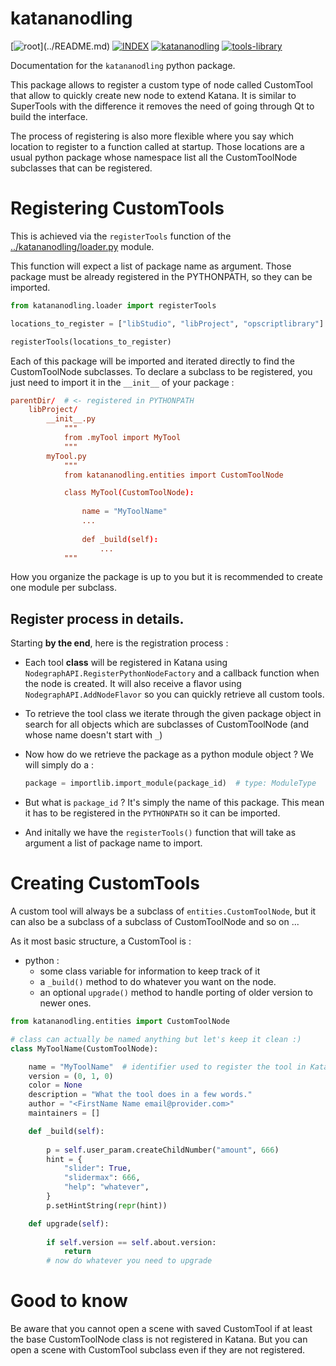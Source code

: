 # katananodling

[![root](https://img.shields.io/badge/back_to_root-536362?)](../README.md)
[![INDEX](https://img.shields.io/badge/index-536362?labelColor=blue)](INDEX.md)
[![katananodling](https://img.shields.io/badge/katananodling-fcb434)](katananodling.md)
[![tools-library](https://img.shields.io/badge/tools--library-536362)](tools-library.md)

Documentation for the `katananodling` python package.

This package allows to register a custom type of node called CustomTool that
allow to quickly create new node to extend Katana. It is similar to SuperTools
with the difference it removes the need of going through Qt to build the interface.

The process of registering is also more flexible where you say which location
to register to a function called at startup. 
Those locations are a usual python package whose namespace list all the
CustomToolNode subclasses that can be registered.

# Registering CustomTools

This is achieved via the `registerTools` function of the 
[../katananodling/loader.py](../katananodling/loader.py) module.

This function will expect a list of package name as argument. Those package
must be already registered in the PYTHONPATH, so they can be imported.

```python
from katananodling.loader import registerTools

locations_to_register = ["libStudio", "libProject", "opscriptlibrary"]

registerTools(locations_to_register)
```

Each of this package will be imported and iterated directly to find the 
CustomToolNode subclasses. To declare a subclass to be registered, you just
need to import it in the `__init__` of your package :

```toml
parentDir/  # <- registered in PYTHONPATH
    libProject/
        __init__.py
            """
            from .myTool import MyTool
            """
        myTool.py
            """
            from katananodling.entities import CustomToolNode

            class MyTool(CustomToolNode):
            
                name = "MyToolName"
                ...
                
                def _build(self):
                    ...
            """
```

How you organize the package is up to you but it is recommended to create one
module per subclass.


## Register process in details.

Starting **by the end**, here is the registration process :

- Each tool **class** will be registered in Katana using `NodegraphAPI.RegisterPythonNodeFactory` 
and a callback function when the node is created.
It will also receive a flavor using `NodegraphAPI.AddNodeFlavor` so you can 
quickly retrieve all custom tools.

- To retrieve the tool class we iterate through the given package object in
search for all objects which are subclasses of CustomToolNode (and whose name
doesn't start with `_`)

- Now how do we retrieve the package as a python module object ? We will simply
do a :
  ```python
  package = importlib.import_module(package_id)  # type: ModuleType
  ```

- But what is `package_id` ? It's simply the name of this package. This mean
it has to be registered in the `PYTHONPATH` so it can be imported.

- And initally we have the `registerTools()` function that will take as argument
a list of package name to import.


# Creating CustomTools

A custom tool will always be a subclass of `entities.CustomToolNode`, but
it can also be a subclass of a subclass of CustomToolNode and so on ...

As it most basic structure, a CustomTool is :

- python :
  - some class variable for information to keep track of it
  - a `_build()` method to do whatever you want on the node.
  - an optional `upgrade()` method to handle porting of older version to newer ones.

```python
from katananodling.entities import CustomToolNode

# class can actually be named anything but let's keep it clean :)
class MyToolName(CustomToolNode):

    name = "MyToolName"  # identifier used to register the tool in Katana !
    version = (0, 1, 0)
    color = None
    description = "What the tool does in a few words."
    author = "<FirstName Name email@provider.com>"
    maintainers = []

    def _build(self):
      
        p = self.user_param.createChildNumber("amount", 666)
        hint = {
            "slider": True,
            "slidermax": 666,
            "help": "whatever",
        }
        p.setHintString(repr(hint))

    def upgrade(self):
        
        if self.version == self.about.version:
            return
        # now do whatever you need to upgrade

```


# Good to know

Be aware that you cannot open a scene with saved CustomTool if at least the base
CustomToolNode class is not registered in Katana. But you can open a scene
with CustomTool subclass even if they are not registered.